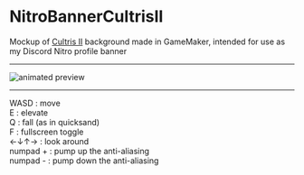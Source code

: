 # NitroBannerCultrisII
Mockup of [Cultris II](https://gewaltig.net) background made in GameMaker, intended for use as my Discord Nitro profile banner

---

![animated preview](https://i.imgur.com/ISV4Srd.gif)

---

WASD : move\
E : elevate\
Q : fall (as in quicksand)\
F : fullscreen toggle\
←↓↑→ : look around\
numpad + : pump up the anti-aliasing\
numpad - : pump down the anti-aliasing
